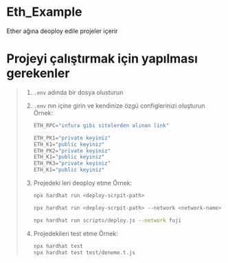 # Eth_Example
 Ether ağına deoploy edile projeler içerir


# Projeyi çalıştırmak için yapılması gerekenler
> 1. `.env` adında bir dosya olusturun
>
> 2. `.env` nın içine girin ve kendinize özgü configlerinizi oluşturun
>  Örnek:
>     ``` js
>     ETH_RPC="infura gibi sitelerden alınan link"
>
>     ETH_PK1="private keyiniz"
>     ETH_K1="public keyiniz"
>     ETH_PK2="private keyiniz"
>     ETH_K1="public keyiniz"
>     ETH_PK3="private keyiniz"
>     ETH_K1="public keyiniz"
>
> 3. Projedeki leri deoploy etme
> Örnek:
>    ```bash
>    npx hardhat run <deploy-scrpit-path>
>
>    npx hardhat run <deploy-scrpit-path> --network <network-name>
>
>    npx hardhat run scripts/deploy.js --network fuji
>
> 4. Projedekileri test etme
> Örnek:
>    ```bash
>    npx hardhat test
>    npx hardhat test test/deneme.t.js          
